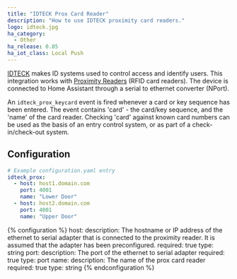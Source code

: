 ```yaml
---
title: "IDTECK Prox Card Reader"
description: "How to use IDTECK proximity card readers."
logo: idteck.jpg
ha_category:
  - Other
ha_release: 0.85
ha_iot_class: Local Push
---
```


[IDTECK](http://www.idteck.com) makes ID systems used to control access and identify users.  This integration works with [Proximity Readers](http://www.idteck.com/en/products/proximity-reader-__-card-%26-tag-__125khz) (RFID card readers). The device is connected to Home Assistant through a serial to ethernet converter (NPort).

An `idteck_prox_keycard` event is fired whenever a card or key sequence has been entered.  The event contains 'card' - the card/key sequence, and the 'name' of the card reader.  Checking 'card' against known card numbers can be used as the basis of an entry control system, or as part of a check-in/check-out system.

## Configuration

``` yaml
# Example configuration.yaml entry
idteck_prox:
  - host: host1.domain.com
    port: 4001
    name: "Lower Door"
  - host: host2.domain.com
    port: 4001
    name: "Upper Door"
```

{% configuration %}
host:
  description: The hostname or IP address of the ethernet to serial adapter that is connected to the proximity reader.  It is assumed that the adapter has been preconfigured.
  required: true
  type: string
port:
  description: The port of the ethernet to serial adapter
  required: true
  type: port
name:
  description: The name of the prox card reader
  required: true
  type: string
{% endconfiguration %}
